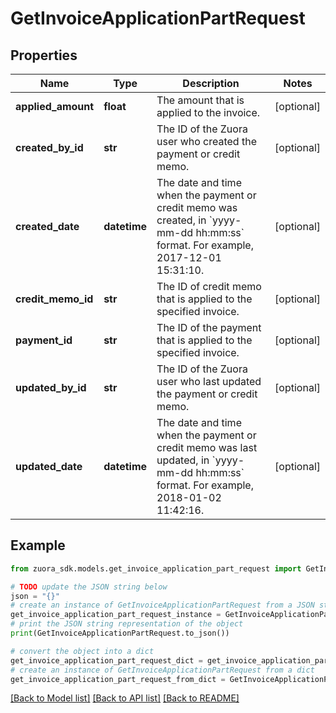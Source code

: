 # GetInvoiceApplicationPartRequest


## Properties

Name | Type | Description | Notes
------------ | ------------- | ------------- | -------------
**applied_amount** | **float** | The amount that is applied to the invoice.  | [optional] 
**created_by_id** | **str** | The ID of the Zuora user who created the payment or credit memo.  | [optional] 
**created_date** | **datetime** | The date and time when the payment or credit memo was created, in &#x60;yyyy-mm-dd hh:mm:ss&#x60; format. For example, 2017-12-01 15:31:10. | [optional] 
**credit_memo_id** | **str** | The ID of credit memo that is applied to the specified invoice.  | [optional] 
**payment_id** | **str** | The ID of the payment that is applied to the specified invoice.  | [optional] 
**updated_by_id** | **str** | The ID of the Zuora user who last updated the payment or credit memo.  | [optional] 
**updated_date** | **datetime** | The date and time when the payment or credit memo was last updated, in &#x60;yyyy-mm-dd hh:mm:ss&#x60; format. For example, 2018-01-02 11:42:16. | [optional] 

## Example

```python
from zuora_sdk.models.get_invoice_application_part_request import GetInvoiceApplicationPartRequest

# TODO update the JSON string below
json = "{}"
# create an instance of GetInvoiceApplicationPartRequest from a JSON string
get_invoice_application_part_request_instance = GetInvoiceApplicationPartRequest.from_json(json)
# print the JSON string representation of the object
print(GetInvoiceApplicationPartRequest.to_json())

# convert the object into a dict
get_invoice_application_part_request_dict = get_invoice_application_part_request_instance.to_dict()
# create an instance of GetInvoiceApplicationPartRequest from a dict
get_invoice_application_part_request_from_dict = GetInvoiceApplicationPartRequest.from_dict(get_invoice_application_part_request_dict)
```
[[Back to Model list]](../README.md#documentation-for-models) [[Back to API list]](../README.md#documentation-for-api-endpoints) [[Back to README]](../README.md)


